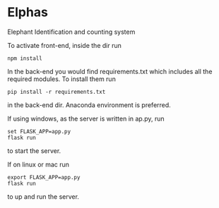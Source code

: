 # Elphas
Elephant Identification and counting system

To activate front-end, inside the dir run
```
npm install
```

In the back-end you would find requirements.txt which includes all the required modules. To install them run
```
pip install -r requirements.txt
```
in the back-end dir. Anaconda environment is preferred.

If using windows, as the server is written in ap.py, run
```
set FLASK_APP=app.py
flask run
```
to start the server.

If on linux or mac run
```
export FLASK_APP=app.py
flask run
```
to up and run the server. 


